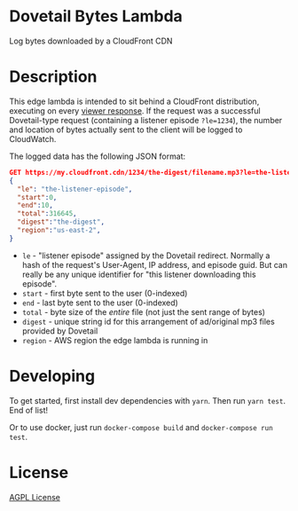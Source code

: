 # Dovetail Bytes Lambda

Log bytes downloaded by a CloudFront CDN

# Description

This edge lambda is intended to sit behind a CloudFront distribution, executing on every [viewer response](https://docs.aws.amazon.com/AmazonCloudFront/latest/DeveloperGuide/lambda-cloudfront-trigger-events.html).  If the request was a successful Dovetail-type request (containing a listener episode `?le=1234`), the number and location of bytes actually sent to the client will be logged to CloudWatch.

The logged data has the following JSON format:

```json
GET https://my.cloudfront.cdn/1234/the-digest/filename.mp3?le=the-listener-episode
{
  "le": "the-listener-episode",
  "start":0,
  "end":10,
  "total":316645,
  "digest":"the-digest",
  "region":"us-east-2",
}
```

- `le` - "listener episode" assigned by the Dovetail redirect. Normally a hash of the request's User-Agent, IP address, and episode guid. But can really be any unique identifier for "this listener downloading this episode".
- `start` - first byte sent to the user (0-indexed)
- `end` - last byte sent to the user (0-indexed)
- `total` - byte size of the _entire_ file (not just the sent range of bytes)
- `digest` - unique string id for this arrangement of ad/original mp3 files provided by Dovetail
- `region` - AWS region the edge lambda is running in

# Developing

To get started, first install dev dependencies with `yarn`.  Then run `yarn test`.  End of list!

Or to use docker, just run `docker-compose build` and `docker-compose run test`.

# License

[AGPL License](https://www.gnu.org/licenses/agpl-3.0.html)
